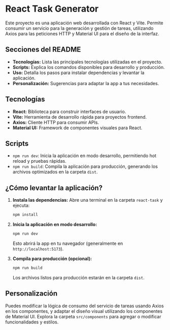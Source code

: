 

# React Task Generator

Este proyecto es una aplicación web desarrollada con React y Vite. Permite consumir un servicio para la generación y gestión de tareas, utilizando Axios para las peticiones HTTP y Material UI para el diseño de la interfaz.

## Secciones del README

- **Tecnologías:** Lista las principales tecnologías utilizadas en el proyecto.
- **Scripts:** Explica los comandos disponibles para desarrollo y producción.
- **Uso:** Detalla los pasos para instalar dependencias y levantar la aplicación.
- **Personalización:** Sugerencias para adaptar la app a tus necesidades.

## Tecnologías
- **React:** Biblioteca para construir interfaces de usuario.
- **Vite:** Herramienta de desarrollo rápida para proyectos frontend.
- **Axios:** Cliente HTTP para consumir APIs.
- **Material UI:** Framework de componentes visuales para React.

## Scripts
- `npm run dev`: Inicia la aplicación en modo desarrollo, permitiendo hot reload y pruebas rápidas.
- `npm run build`: Compila la aplicación para producción, generando los archivos optimizados en la carpeta `dist`.

## ¿Cómo levantar la aplicación?

1. **Instala las dependencias:**
   Abre una terminal en la carpeta `react-task` y ejecuta:
   ```bash
   npm install
   ```

2. **Inicia la aplicación en modo desarrollo:**
   ```bash
   npm run dev
   ```
   Esto abrirá la app en tu navegador (generalmente en `http://localhost:5173`).

3. **Compila para producción (opcional):**
   ```bash
   npm run build
   ```
   Los archivos listos para producción estarán en la carpeta `dist`.

## Personalización

Puedes modificar la lógica de consumo del servicio de tareas usando Axios en los componentes, y adaptar el diseño visual utilizando los componentes de Material UI. Explora la carpeta `src/components` para agregar o modificar funcionalidades y estilos.
